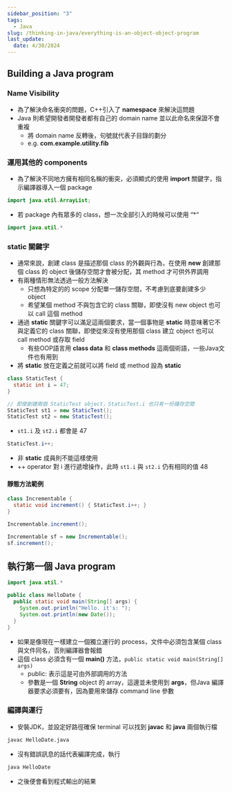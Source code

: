 ```yaml
---
sidebar_position: "3"
tags:
  - Java
slug: /thinking-in-java/everything-is-an-object-object-program
last_update:
  date: 4/30/2024
---
```

## Building a Java program

### Name Visibility
- 為了解決命名衝突的問題，C++引入了 **namespace** 來解決這問題
- Java 則希望開發者開發者都有自己的 domain name 並以此命名來保證不會重複
    - 將 domain name 反轉後，句號就代表子目錄的劃分
    - e.g. **com.example.utility.fib**
### 運用其他的 components

- 為了解決不同地方擁有相同名稱的衝突，必須顯式的使用 **import** 關鍵字，指示編譯器導入一個 package
```java
import java.util.ArrayList;
```

- 若 package 內有眾多的 class，想一次全部引入的時候可以使用 “*“    
```java
import java.util.*
```

### static 關鍵字
- 通常來說，創建 class 是描述那個 class 的外觀與行為，在使用 **new** 創建那個 class 的 object 後儲存空間才會被分配，其 method 才可供外界調用
- 有兩種情形無法透過一般方法解決
    - 只想為特定的的 scope 分配單一儲存空間，不考慮到底要創建多少 object
    - 希望某個 method 不與包含它的 class 關聯，即使沒有 new object 也可以 call 這個 method
- 通過 **static** 關鍵字可以滿足這兩個要求，當一個事物是 **static** 時意味著它不與定義它的 class 關聯，即使從來沒有使用那個 class 建立 object 也可以 call method 或存取 field
    - 有些OOP語言用 **class data** 和 **class methods** 這兩個術語，一些Java文件也有用到
- 將 **static** 放在定義之前就可以將 field 或 method 設為 **static**

```java
class StaticTest {
  static int i = 47;
}

// 即使創建兩個 StaticTest object，StaticTest.i 也只有一份儲存空間
StaticTest st1 = new StaticTest();
StaticTest st2 = new StaticTest();
```
- `st1.i` 及 `st2.i` 都會是 47

```java
StaticTest.i++;
```
- 非 **static** 成員則不能這樣使用
- ++ operator 對 i 進行遞增操作，此時 `st1.i` 與 `st2.i` 仍有相同的值 48

#### 靜態方法範例

```java
class Incrementable {
  static void increment() { StaticTest.i++; }
}

Incrementable.increment();

Incrementable sf = new Incrementable();
sf.increment();
```

## 執行第一個 Java program

```java
import java.util.*

public class HelloDate {
  public static void main(String[] args) {
    System.out.println("Hello. it's: ");
    System.out.println(new Date());
  }
}
```
- 如果是像現在一樣建立一個獨立運行的 process，文件中必須包含某個 class 與文件同名，否則編譯器會報錯
- 這個 class 必須含有一個 **main()** 方法，`public static void main(String[] args)`
    - public: 表示這是可由外部調用的方法
    - 參數是一個 **String** object 的 array，這邊並未使用到 **args**，但Java 編譯器要求必須要有，因為要用來儲存 command line 參數
### 編譯與運行

- 安裝JDK，並設定好路徑確保 terminal 可以找到 **javac** 和 **java** 兩個執行檔
```bash
javac HelloDate.java
```

- 沒有錯誤訊息的話代表編譯完成，執行
```bash
java HelloDate
```
- 之後便會看到程式輸出的結果